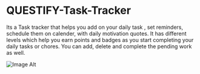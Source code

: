 # QUESTIFY-Task-Tracker
Its a Task tracker that helps you add on your daily task , set reminders, schedule them on calender, with daily motivation quotes. It has different levels which help you earn points and badges as you start completing your daily tasks or chores. You can add, delete and complete the pending work as well.


![Image Alt](<img width="528" alt="task tracker" src="https://github.com/user-attachments/assets/ea9c18ce-b46c-4a08-b6bb-dc5faa4bc045" />)
